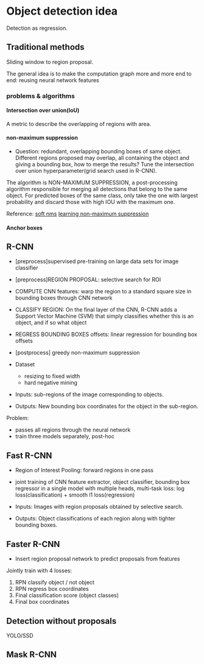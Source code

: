# Object detection idea

Detection as regression.

## Traditional methods
Sliding window to region proposal.

The general idea is to make the computation graph more and more end to end: reusing neural network features

### problems & algorithms

#### Intersection over union(IoU)
A metric to describe the overlapping of regions with area.

#### non-maximum suppression
- Question: redundant, overlapping bounding boxes of same object.
Different regions proposed may overlap, all containing the object and giving a bounding box, how to merge the results?
Tune the intersection over union hyperparameter(grid search used in R-CNN). 

The algorithm is NON-MAXIMUM SUPPRESSION, a post-processing algorithm responsible for merging all detections that belong to the same object.
For predicted boxes of the same class, only take the one with largest probability and discard those with high IOU with the maximum one.

Reference:
[soft nms](https://arxiv.org/pdf/1704.04503.pdf)
[learning non-maximum suppression](https://arxiv.org/pdf/1705.02950.pdf)

#### Anchor boxes

## R-CNN
- [preprocess]supervised pre-training on large data sets for image classifier
- [preprocess]REGION PROPOSAL: selective search for ROI
- COMPUTE CNN features: warp the region to a standard square size in bounding boxes through CNN network
- CLASSIFY REGION: On the final layer of the CNN, R-CNN adds a Support Vector Machine (SVM) that simply classifies whether this is an object, and if so what object
- REGRESS BOUNDING BOXES offsets: linear regression for bounding box offsets
- [postprocess] greedy non-maximum suppression

- Dataset
	- resizing to fixed width
	- hard negative mining

- Inputs: sub-regions of the image corresponding to objects.
- Outputs: New bounding box coordinates for the object in the sub-region.


Problem:
- passes all regions through the neural network
- train three models separately, post-hoc


## Fast R-CNN
- Region of Interest Pooling: forward regions in one pass
- joint training of CNN feature extractor, object classifier, bounding box regressor in a single model with multiple heads, multi-task loss: log loss(classification) + smooth l1 loss(regression)

- Inputs: Images with region proposals obtained by selective search.
- Outputs: Object classifications of each region along with tighter bounding boxes.

## Faster R-CNN
- Insert region proposal network to predict proposals from features

Jointly train with 4 losses:
1. RPN classify object / not object
2. RPN regress box coordinates
3. Final classification score (object
classes)
4. Final box coordinates

## Detection without proposals
YOLO/SSD

## Mask R-CNN
